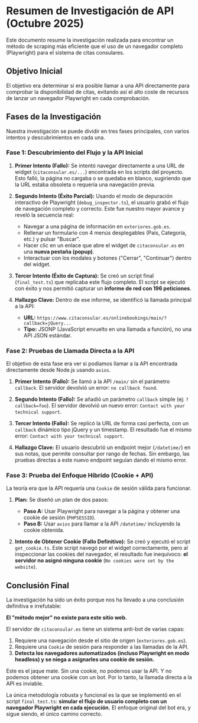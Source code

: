 
# Resumen de Investigación de API (Octubre 2025)

Este documento resume la investigación realizada para encontrar un método de scraping más eficiente que el uso de un navegador completo (Playwright) para el sistema de citas consulares.

## Objetivo Inicial

El objetivo era determinar si era posible llamar a una API directamente para comprobar la disponibilidad de citas, evitando así el alto coste de recursos de lanzar un navegador Playwright en cada comprobación.

## Fases de la Investigación

Nuestra investigación se puede dividir en tres fases principales, con varios intentos y descubrimientos en cada una.

### Fase 1: Descubrimiento del Flujo y la API Inicial

1.  **Primer Intento (Fallo):** Se intentó navegar directamente a una URL de widget (`citaconsular.es/...`) encontrada en los scripts del proyecto. Esto falló, la página no cargaba o se quedaba en blanco, sugiriendo que la URL estaba obsoleta o requería una navegación previa.

2.  **Segundo Intento (Éxito Parcial):** Usando el modo de depuración interactivo de Playwright (`debug_inspector.ts`), el usuario grabó el flujo de navegación completo y correcto. Este fue nuestro mayor avance y reveló la secuencia real:
    *   Navegar a una página de información en `exteriores.gob.es`.
    *   Rellenar un formulario con 4 menús desplegables (País, Categoría, etc.) y pulsar "Buscar".
    *   Hacer clic en un enlace que abre el widget de `citaconsular.es` en una **nueva pestaña (popup)**.
    *   Interactuar con los modales y botones ("Cerrar", "Continuar") dentro del widget.

3.  **Tercer Intento (Éxito de Captura):** Se creó un script final (`final_test.ts`) que replicaba este flujo completo. El script se ejecutó con éxito y nos permitió capturar un **informe de red con 196 peticiones**.

4.  **Hallazgo Clave:** Dentro de ese informe, se identificó la llamada principal a la API:
    *   **URL:** `https://www.citaconsular.es/onlinebookings/main/?callback=jQuery...`
    *   **Tipo:** JSONP (JavaScript envuelto en una llamada a función), no una API JSON estándar.

### Fase 2: Pruebas de Llamada Directa a la API

El objetivo de esta fase era ver si podíamos llamar a la API encontrada directamente desde Node.js usando `axios`.

1.  **Primer Intento (Fallo):** Se llamó a la API `/main/` sin el parámetro `callback`. El servidor devolvió un error: `no callback found`.

2.  **Segundo Intento (Fallo):** Se añadió un parámetro `callback` simple (ej: `?callback=foo`). El servidor devolvió un nuevo error: `Contact with your technical support`.

3.  **Tercer Intento (Fallo):** Se replicó la URL de forma casi perfecta, con un `callback` dinámico tipo jQuery y un timestamp. El resultado fue el mismo error: `Contact with your technical support`.

4.  **Hallazgo Clave:** El usuario descubrió un endpoint mejor (`/datetime/`) en sus notas, que permite consultar por rango de fechas. Sin embargo, las pruebas directas a este nuevo endpoint seguían dando el mismo error.

### Fase 3: Prueba del Enfoque Híbrido (Cookie + API)

La teoría era que la API requería una `Cookie` de sesión válida para funcionar.

1.  **Plan:** Se diseñó un plan de dos pasos:
    *   **Paso A:** Usar Playwright para navegar a la página y obtener una cookie de sesión (`PHPSESSID`).
    *   **Paso B:** Usar `axios` para llamar a la API `/datetime/` incluyendo la cookie obtenida.

2.  **Intento de Obtener Cookie (Fallo Definitivo):** Se creó y ejecutó el script `get_cookie.ts`. Este script navegó por el widget correctamente, pero al inspeccionar las cookies del navegador, el resultado fue inequívoco: **el servidor no asignó ninguna cookie** (`No cookies were set by the website`).

## Conclusión Final

La investigación ha sido un éxito porque nos ha llevado a una conclusión definitiva e irrefutable:

**El "método mejor" no existe para este sitio web.**

El servidor de `citaconsular.es` tiene un sistema anti-bot de varias capas:
1.  Requiere una navegación desde el sitio de origen (`exteriores.gob.es`).
2.  Requiere una `Cookie` de sesión para responder a las llamadas de la API.
3.  **Detecta los navegadores automatizados (incluso Playwright en modo headless) y se niega a asignarles una cookie de sesión.**

Este es el jaque mate. Sin una cookie, no podemos usar la API. Y no podemos obtener una cookie con un bot. Por lo tanto, la llamada directa a la API es inviable.

La única metodología robusta y funcional es la que se implementó en el script `final_test.ts`: **simular el flujo de usuario completo con un navegador Playwright en cada ejecución.** El enfoque original del bot era, y sigue siendo, el único camino correcto.
